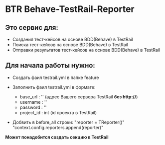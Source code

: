 # BTR  Behave-TestRail-Reporter
Это сервис для:
-
* Cоздания тест-кейсов на основе BDD(Behave) в TestRail
* Поиска тест-кейсов на основе BDD(Behave) в TestRail
* Отправки результатов тест-кейсов на основе BDD(Behave) в TestRail

Для начала работы нужно:
-
* Создать фаил testrail.yml в папке feature
* Заполнить фаил testrail.yml в формате:
    * base_url : '' (адрес Вашего сервера TestRail **без http://**) 
    * username : '' 
    * password : ''
    * project_id : int (id проекта в TestRail)
    

* Добвить в before_all строки: 
    "reporter = TReporter()"
    "context.config.reporters.append(reporter)"
    
**Может понадобится создать секцию в TestRail**